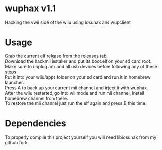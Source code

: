 # wuphax v1.1
Hacking the vwii side of the wiiu using iosuhax and wupclient

# Usage
Grab the current elf release from the releases tab.  
Download the hackmii installer and put its boot.elf on your sd card root.  
Make sure to unplug any and all usb devices before following any of these steps.  
Put it into your wiiu/apps folder on your sd card and run it in homebrew launcher.  
Press A to back up your current mii channel and inject it with wuphax.  
After the wiiu restarted, go into wii mode and run mii channel, install homebrew channel from there.  
To restore the mii channel just run the elf again and press B this time.  

# Dependencies
To properly compile this project yourself you will need libiosuhax from my github fork.  